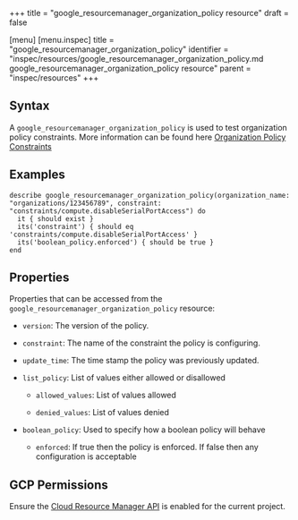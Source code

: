 +++
title = "google_resourcemanager_organization_policy resource"
draft = false

[menu]
  [menu.inspec]
    title = "google_resourcemanager_organization_policy"
    identifier = "inspec/resources/google_resourcemanager_organization_policy.md google_resourcemanager_organization_policy resource"
    parent = "inspec/resources"
+++


## Syntax
A `google_resourcemanager_organization_policy` is used to test organization policy constraints. More information can be found here [Organization Policy Constraints](https://cloud.google.com/resource-manager/docs/organization-policy/org-policy-constraints)

## Examples
```
describe google_resourcemanager_organization_policy(organization_name: "organizations/123456789", constraint: "constraints/compute.disableSerialPortAccess") do
  it { should exist }
  its('constraint') { should eq 'constraints/compute.disableSerialPortAccess' }
  its('boolean_policy.enforced') { should be true }
end
```

## Properties
Properties that can be accessed from the `google_resourcemanager_organization_policy` resource:

  * `version`: The version of the policy.

  * `constraint`: The name of the constraint the policy is configuring.

  * `update_time`: The time stamp the policy was previously updated.

  * `list_policy`: List of values either allowed or disallowed

    * `allowed_values`: List of values allowed

    * `denied_values`: List of values denied

  * `boolean_policy`: Used to specify how a boolean policy will behave

    * `enforced`: If true then the policy is enforced. If false then any configuration is acceptable



## GCP Permissions

Ensure the [Cloud Resource Manager API](https://console.cloud.google.com/apis/library/cloudresourcemanager.googleapis.com/) is enabled for the current project.
